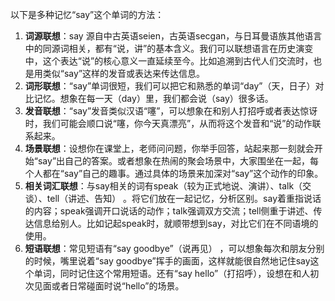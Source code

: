 以下是多种记忆“say”这个单词的方法：
1. **词源联想**：say 源自中古英语seien，古英语secgan，与日耳曼语族其他语言中的同源词相关，都有“说，讲”的基本含义。我们可以联想语言在历史演变中，这个表达“说”的核心意义一直延续至今。比如追溯到古代人们交流时，也是用类似“say”这样的发音或表达来传达信息。
2. **词形联想**：“say”单词很短，我们可以把它和熟悉的单词“day”（天，日子）对比记忆。想象在每一天（day）里，我们都会说（say）很多话。
3. **发音联想**：“say”发音类似汉语“噻”，可以想象在和别人打招呼或者表达惊讶时，我们可能会顺口说“噻，你今天真漂亮”，从而将这个发音和“说”的动作联系起来。
4. **场景联想**：设想你在课堂上，老师问问题，你举手回答，站起来那一刻就会开始“say”出自己的答案。或者想象在热闹的聚会场景中，大家围坐在一起，每个人都在“say”自己的趣事。通过具体的场景来加深对“say”这个动作的印象。
5. **相关词汇联想**：与say相关的词有speak（较为正式地说、演讲）、talk（交谈）、tell（讲述、告知） 。将它们放在一起记忆，分析区别。say着重指说话的内容；speak强调开口说话的动作；talk强调双方交流；tell侧重于讲述、传达信息给别人。比如记起speak时，就顺带想到say，对比它们在不同语境的使用。 
6. **短语联想**：常见短语有“say goodbye”（说再见） ，可以想象每次和朋友分别的时候，嘴里说着“say goodbye”挥手的画面，这样就能很自然地记住say这个单词，同时记住这个常用短语。还有“say hello”（打招呼），设想在和人初次见面或者日常碰面时说“hello”的场景。 